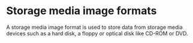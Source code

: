 # Storage media image formats

A storage media image format is used to store data from storage media devices
such as a hard disk, a floppy or optical disk like CD-ROM or DVD.
